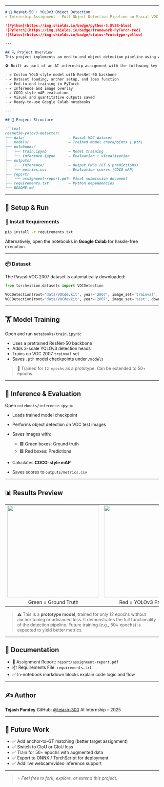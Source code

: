 

---

````markdown
# 🧠 ResNet-50 + YOLOv3 Object Detection  
> Internship Assignment – Full Object Detection Pipeline on Pascal VOC

![Python](https://img.shields.io/badge/python-3.8%2B-blue)
![PyTorch](https://img.shields.io/badge/framework-PyTorch-red)
![Status](https://img.shields.io/badge/status-Prototype-yellow)

---

## 🔍 Project Overview  
This project implements an end-to-end object detection pipeline using a YOLOv3-style head on top of a ResNet-50 backbone. It is trained and evaluated on the Pascal VOC 2007 dataset.

🛠️ Built as part of an AI internship assignment with the following key features:

- ✔️ Custom YOLO-style model with ResNet-50 backbone
- ✔️ Dataset loading, anchor setup, and loss function
- ✔️ End-to-end training in PyTorch
- ✔️ Inference and image overlay
- ✔️ COCO-style mAP evaluation
- ✔️ Visual and quantitative outputs saved
- ✔️ Ready-to-use Google Colab notebooks

---

## 📁 Project Structure

```text
resnet50-yolov3-detector/
├── data/                    ← Pascal VOC dataset
├── models/                  ← Trained model checkpoints (.pth)
├── notebooks/
│   ├── train.ipynb          ← Model training
│   └── inference.ipynb      ← Evaluation + visualization
├── outputs/
│   ├── inference/           ← Output PNGs (GT & predictions)
│   └── metrics.csv          ← Evaluation scores (COCO mAP)
├── report/
│   └── assignment-report.pdf← Final submission document
├── requirements.txt         ← Python dependencies
└── README.md
````

---

## 🚀 Setup & Run

### 🔧 Install Requirements

```bash
pip install -r requirements.txt
```

Alternatively, open the notebooks in **Google Colab** for hassle-free execution.

---

### 📦 Dataset

The Pascal VOC 2007 dataset is automatically downloaded:

```python
from torchvision.datasets import VOCDetection

VOCDetection(root='data/VOCdevkit', year='2007', image_set='trainval', download=True)
VOCDetection(root='data/VOCdevkit', year='2007', image_set='test', download=True)
```

---

## 🏋️ Model Training

Open and run `notebooks/train.ipynb`:

* Uses a pretrained ResNet-50 backbone
* Adds 3-scale YOLOv3 detection heads
* Trains on VOC 2007 `trainval` set
* Saves `.pth` model checkpoints under `/models`

> 🔁 Trained for `12 epochs` as a prototype. Can be extended to 50+ epochs.

---

## 🎯 Inference & Evaluation

Open `notebooks/inference.ipynb`:

* Loads trained model checkpoint
* Performs object detection on VOC test images
* Saves images with:

  * 🟩 Green boxes: Ground truth
  * 🟥 Red boxes: Predictions
* Calculates **COCO-style mAP**
* Saves scores to `outputs/metrics.csv`

---

## 📊 Results Preview

<table>
<tr>
<td><img src="outputs/inference/10.png" width="300"/></td>
<td><img src="outputs/inference/96.png" width="300"/></td>
</tr>
<tr>
<td align="center">Green = Ground Truth</td>
<td align="center">Red = YOLOv3 Predictions</td>
</tr>
</table>

> ⚠️ This is a **prototype model**, trained for only 12 epochs without anchor tuning or advanced loss. It demonstrates the full functionality of the detection pipeline. Future training (e.g., 50+ epochs) is expected to yield better metrics.

---

## 📄 Documentation

* 📘 Assignment Report: `report/assignment-report.pdf`
* 📦 Requirements File: `requirements.txt`
* ✅ In-notebook markdown blocks explain code logic and flow

---

## ✍️ Author

**Tejash Pandey**
GitHub: [@tejash-300](https://github.com/tejash-300)
AI Internship – 2025

---

## 🔧 Future Work

* ✅ Add anchor-to-GT matching (better target assignment)
* ✅ Switch to CIoU or GIoU loss
* ✅ Train for 50+ epochs with augmented data
* ✅ Export to ONNX / TorchScript for deployment
* ✅ Add live webcam/video inference support

---

> ⭐ *Feel free to fork, explore, or extend this project.*

```



